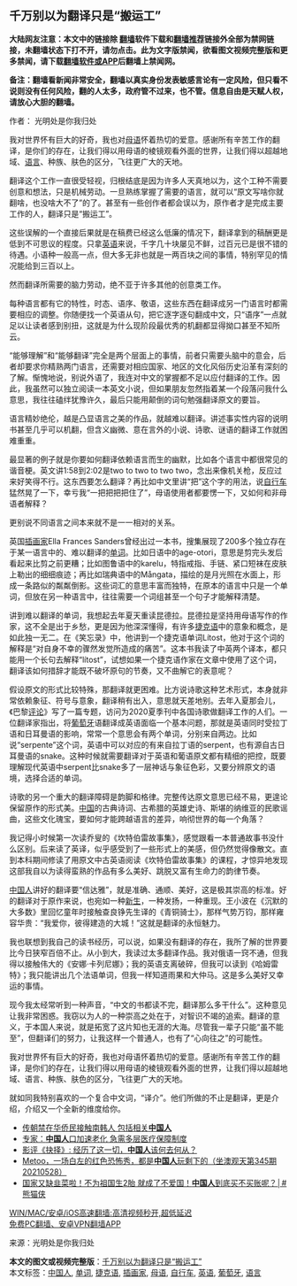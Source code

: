  <h2>千万别以为翻译只是“搬运工”</h2> <p class="notice"><b>大陆网友注意：本文中的链接除 <a href="https://github.com/bannedbook/fanqiang" >翻墙</a>软件下载和<a href="https://github.com/killgcd/justmysocks/blob/master/README.md">翻墙推荐</a>链接外全部为禁网链接，未翻墙状态下打不开，请勿点击。此为文字版禁闻，欲看图文视频完整版和更多禁闻，请下载<a href="https://github.com/bannedbook/fanqiang">翻墙软件或APP</a>后翻墙上禁闻网。</p><p>备注：翻墙看新闻非常安全，翻墙以真实身份发表敏感言论有一定风险，但只看不说则没有任何风险，翻的人太多，政府管不过来，也不管。信息自由是天赋人权，请放心大胆的翻墙。</b></p>  <div class="entry"> <p>作者： 光明处是你我归处</p> <p id="summary">我对世界怀有巨大的好奇，我也对<a href="https://www.bannedbook.org/bnews/tag/%E6%AF%8D%E8%AF%AD/" class="st_tag internal_tag" rel="tag" title="标签 母语 下的日志">母语</a>怀着热切的爱意。感谢所有辛苦工作的翻译，是你们的存在，让我们得以用母语的棱镜观看外面的世界，让我们得以超越地域、<a href="https://www.bannedbook.org/bnews/tag/%E8%AF%AD%E8%A8%80/" class="st_tag internal_tag" rel="tag" title="标签 语言 下的日志">语言</a>、种族、肤色的区分，飞往更广大的天地。</p> <p>翻译这个工作一直很受轻视，归根结底是因为许多人天真地以为，这个工种不需要创意和想法，只是机械劳动。一旦熟练掌握了需要的语言，就可以“原文写啥你就翻啥，也没啥大不了”的了。甚至有一些创作者都会误以为，原作者才是完成主要工作的人，翻译只是“搬运工”。</p> <p>这些误解的一个直接后果就是在稿费已经这么低廉的情况下，翻译拿到的稿酬更是低到不可思议的程度。只拿<a href="https://www.bannedbook.org/bnews/tag/%E8%8B%B1%E8%AF%AD/" class="st_tag internal_tag" rel="tag" title="标签 英语 下的日志">英语</a>来说，千字几十块屡见不鲜，过百元已是很不错的待遇。小语种一般高一点，但大多无非也就是一两百块之间的事情，特别罕见的情况能给到三百以上。</p> <p>然而翻译所需要的脑力劳动，绝不亚于许多其他的创意类工作。</p>  <p>每种语言都有它的特性，时态、语序、敬语，这些东西在翻译成另一门语言时都需要相应的调整。你随便找一个英语从句，把它逐字逐句翻成中文，只“语序”一点就足以让读者感到别扭，这就是为什么现阶段最优秀的机翻都显得拗口甚至不知所云。</p> <p>“能够理解”和“能够翻译”完全是两个层面上的事情，前者只需要头脑中的意会，后者却要求你精熟两门语言，还需要对相应国家、地区的文化风俗历史沿革有深刻的了解。惭愧地说，别说外语了，我连对中文的掌握都不足以应付翻译的工作。因此，我虽然可以独立阅读一本英文小说，但如果朋友忽然指着某一个段落问我什么意思，我往往磕绊犹豫许久，最后只能用颠倒的词句勉强翻译原文的要旨。</p> <p>语言精妙绝伦，越是凸显语言之美的作品，就越难以翻译。讲述事实性内容的说明书甚至几乎可以机翻，但含义幽微、意在言外的小说、诗歌、谜语的翻译工作就困难重重。</p> <p>最显著的例子就是你要如何翻译依赖语言而生的幽默，比如各个语言中都很常见的谐音梗。英文讲1:58到2:02是two to two to two two，念出来像机关枪，反应过来好笑得不行。这东西要怎么翻译？再比如中文里讲“把”这个字的用法，说<a href="https://www.bannedbook.org/bnews/tag/%e8%87%aa%e8%a1%8c%e8%bd%a6/" class="st_tag internal_tag" rel="tag" title="标签 自行车 下的日志">自行车</a>猛然晃了一下，幸亏我“一把把把把住了”，母语使用者都要愣一下，又如何和非母语者解释？</p> <p>更别说不同语言之间本来就不是一一相对的关系。</p>  <p>英国<a href="https://www.bannedbook.org/bnews/tag/%E6%8F%92%E7%94%BB%E5%AE%B6/" class="st_tag internal_tag" rel="tag" title="标签 插画家 下的日志">插画家</a>Ella Frances Sanders曾经出过一本书，搜集展现了200多个独立存在于某一语言中的、难以翻译的<a href="https://www.bannedbook.org/bnews/tag/%E5%8D%95%E8%AF%8D/" class="st_tag internal_tag" rel="tag" title="标签 单词 下的日志">单词</a>。比如日语中的age-otori，意思是剪完头发后看起来比剪之前更糟；比如图鲁语中的karelu，特指戒指、手链、紧口短袜在皮肤上勒出的细细痕迹；再比如瑞典语中的Mångata，描绘的是月光照在水面上，形成一条路似的粼粼倒影。这些词汇的意思丰富而独特，在原本的语言中只是一个单词，但放在另一种语言中，往往需要一个词组甚至一个句子才能解释清楚。</p> <p>讲到难以翻译的单词，我想起去年夏天重读昆德拉。昆德拉是坚持用母语写作的作家，这不全是出于乡愁，更是因为他深深懂得，有许多<a href="https://www.bannedbook.org/bnews/tag/%E6%8D%B7%E5%85%8B%E8%AF%AD/" class="st_tag internal_tag" rel="tag" title="标签 捷克语 下的日志">捷克语</a>中的意象和概念，是如此独一无二。在《笑忘录》中，他讲到一个捷克语单词Lítost，他对于这个词的解释是“对自身不幸的骤然发觉所造成的痛苦”。这本书我读了中英两个译本，都只能用一个长句去解释“lítost”，试想如果一个捷克语作家在文章中使用了这个词，翻译该如何措辞才能既不破坏原句的节奏，又不曲解它的表意呢？</p> <p>假设原文的形式比较特殊，那翻译就更困难。比方说诗歌这种艺术形式，本身就非常依赖象征、符号与意象，翻译稍有出入，意思就天差地别。去年入夏那会儿，《巴黎<span class='wp_keywordlink_affiliate'><a href="https://www.bannedbook.org/bnews/comments/" title="新闻评论" target="_blank">评论</a></span>》写了一篇专题，访问为2020夏季刊中各国诗歌做翻译工作的人们。一位翻译家指出，将<a href="https://www.bannedbook.org/bnews/tag/%e8%91%a1%e8%90%84%e7%89%99/" class="st_tag internal_tag" rel="tag" title="标签 葡萄牙 下的日志">葡萄牙</a>语翻译成英语面临一个基本问题，那就是英语同时受拉丁语和日耳曼语的影响，常常一个意思会有两个单词，分别来自两边。比如说“serpente”这个词，英语中可以对应的有来自拉丁语的serpent，也有源自古日耳曼语的snake。这种时候就需要翻译对于英语和葡语原文都有精细的把控，既要理解现代英语中serpent比snake多了一层神话与象征色彩，又要分辨原文的语境，选择合适的单词。</p> <p>诗歌的另一个重大的翻译障碍是韵脚和格律。完整传达原文意思已经不易，更遑论保留原作的形式美。<span class='wp_keywordlink_affiliate'><a href="https://www.bannedbook.org/" title="中国" target="_blank">中国</a></span>的古典诗词、古希腊的英雄史诗、斯堪的纳维亚的民歌谣曲，这些文化瑰宝，要如何才能跨越语言的差异，响彻世界的每一个角落？</p> <p>我记得小时候第一次读乔叟的《坎特伯雷故事集》，感觉跟看一本普通故事书没什么区别。后来读了英译，似乎感受到了一些形式上的美感，但仍然觉得像散文。直到本科期间修读了用原文中古英语阅读《坎特伯雷故事集》的课程，才惊异地发现这部我自以为读得蛮熟的作品有多么美好、跳脱又富有生命力的韵律节奏。</p>  <p><a href="https://www.bannedbook.org/bnews/tag/%e4%b8%ad%e5%9b%bd%e4%ba%ba/" class="st_tag internal_tag" rel="tag" title="标签 中国人 下的日志">中国人</a>讲好的翻译要“信达雅”，就是准确、通顺、美好，这是极其崇高的标准。好的翻译对于原作来说，也宛如一种<span class='wp_keywordlink'><a href="https://www.bannedbook.org/forum2/topic1642.html" title="正见网《新生》" target="_blank">新生</a></span>，一种发扬，一种重现。王小波在《沉默的大多数》里回忆童年时接触查良铮先生译的《青铜骑士》，那样气势万钧，那样雍容华贵：“我爱你，彼得建造的大城！”这就是翻译的永恒魅力。</p> <p>我也联想到我自己的读书经历，可以说，如果没有翻译的存在，我所了解的世界要比今日狭窄百倍不止。从小到大，我读过太多翻译作品。我对俄语一窍不通，但我得以接触伟大的《安娜·卡列尼娜》；我的英语支离破碎，但我可以读到《哈姆雷特》；我只能讲出几个法语单词，但我一样知道雨果和大仲马。这是多么美好又幸运的事情。</p> <p>现今我太经常听到一种声音，“中文的书都读不完，翻译那么多干什么”。这种意见让我非常困惑。我窃以为人的一种崇高之处在于，对智识不竭的追索。翻译的意义，于本国人来说，就是拓宽了这片知也无涯的大海。尽管我一辈子只能“虽不能至”，但翻译们的努力，让我这样一个普通人，也有了“心向往之”的可能性。</p> <p>我对世界怀有巨大的好奇，我也对母语怀着热切的爱意。感谢所有辛苦工作的翻译，是你们的存在，让我们得以用母语的棱镜观看外面的世界，让我们得以超越地域、语言、种族、肤色的区分，飞往更广大的天地。</p> <p>就如同我特别喜欢的一个复合中文词，“译介”。他们所做的不止是翻译，更是介绍，介绍又一个全新的维度给你。</p>  <ul class='op-related-articles' title='相关阅读'> <li><a href='https://www.bannedbook.org/bnews/cnnews/20210530/1556401.html' target='_blank'>传朝禁在华侨民接触南韩人 包括相关<b>中国人</b></a></li> <li><a href='https://www.bannedbook.org/bnews/baitai/20210529/1556259.html' target='_blank'>专家：<b>中国人</b>口加速老化 急需多层医疗保障制度</a></li> <li><a href='https://www.bannedbook.org/bnews/bblog/20210529/1556156.html' target='_blank'>影评《抉择》: 经历了这一切，<b>中国人</b>该何去何从？</a></li> <li><a href='https://www.bannedbook.org/bnews/bannedvideo/20210529/1556143.html' target='_blank'>Metoo，一场白左的红色恐怖秀，都是<b>中国人</b>玩剩下的（坐澳观天第345期 20210528）</a></li> <li><a href='https://www.bannedbook.org/bnews/comments/20210529/1556081.html' target='_blank'>国家又缺韭菜啦！不为祖国生2胎 就成了不爱国！<b>中国人</b>到底买不买账呢？│#熊猫侠</a></li> </ul> <p class="texttj"> <a href="https://github.com/bannedbook/fanqiang/wiki/V2ray%E6%9C%BA%E5%9C%BA" target="_blank">WIN/MAC/安卓/iOS高速翻墙:高清视频秒开,超低延迟</a><br/> <a href="https://github.com/bannedbook/fanqiang/wiki/%E7%A6%81%E9%97%BB%E7%BD%91%E5%AE%89%E5%8D%93%E7%BF%BB%E5%A2%99%E6%96%B0%E9%97%BBAPP" target="_blank">免费PC翻墙、安卓VPN翻墙APP</a></p><p> 来源：光明处是你我归处 </p><a name='sharetosocial'></a>       <div><b>本文的图文或视频完整版</b>：<a href='https://www.bannedbook.org/bnews/comments/20210530/1556517.html'>千万别以为翻译只是“搬运工”</a></div>  </div><!--END ENTRY--> <div class="postfooter"> <div>本文标签：<a href="https://www.bannedbook.org/bnews/tag/%e4%b8%ad%e5%9b%bd%e4%ba%ba/" rel="tag">中国人</a>, <a href="https://www.bannedbook.org/bnews/tag/%E5%8D%95%E8%AF%8D/" rel="tag">单词</a>, <a href="https://www.bannedbook.org/bnews/tag/%E6%8D%B7%E5%85%8B%E8%AF%AD/" rel="tag">捷克语</a>, <a href="https://www.bannedbook.org/bnews/tag/%E6%8F%92%E7%94%BB%E5%AE%B6/" rel="tag">插画家</a>, <a href="https://www.bannedbook.org/bnews/tag/%E6%AF%8D%E8%AF%AD/" rel="tag">母语</a>, <a href="https://www.bannedbook.org/bnews/tag/%e8%87%aa%e8%a1%8c%e8%bd%a6/" rel="tag">自行车</a>, <a href="https://www.bannedbook.org/bnews/tag/%E8%8B%B1%E8%AF%AD/" rel="tag">英语</a>, <a href="https://www.bannedbook.org/bnews/tag/%e8%91%a1%e8%90%84%e7%89%99/" rel="tag">葡萄牙</a>, <a href="https://www.bannedbook.org/bnews/tag/%E8%AF%AD%E8%A8%80/" rel="tag">语言</a></div>  </div><!--END POSTFOOTER--> 